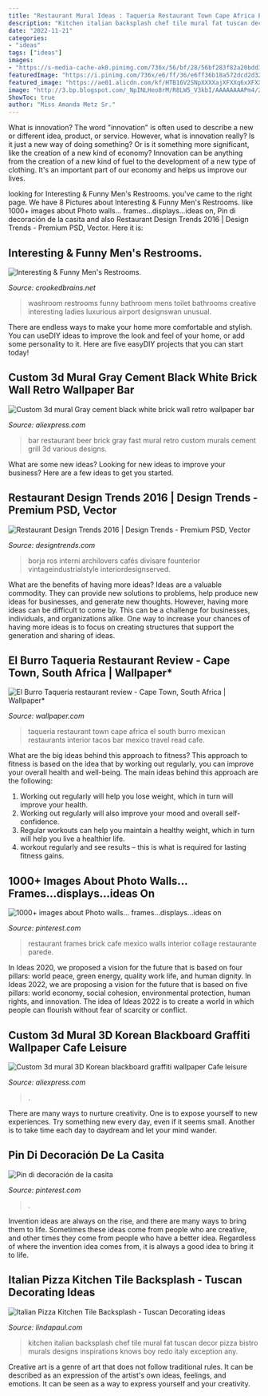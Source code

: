 ```yaml
---
title: "Restaurant Mural Ideas : Taqueria Restaurant Town Cape Africa El South Burro Mexican Restaurants Interior Tacos Bar Mexico Travel Read Cafe"
description: "Kitchen italian backsplash chef tile mural fat tuscan decor pizza bistro murals designs inspirations knows boy redo italy exception any"
date: "2022-11-21"
categories:
- "ideas"
tags: ["ideas"]
images:
- "https://s-media-cache-ak0.pinimg.com/736x/56/bf/28/56bf283f82a20bdd39245cbd4bd91334.jpg"
featuredImage: "https://i.pinimg.com/736x/e6/ff/36/e6ff36b18a572dcd2d32554e67f7ed23--cafe-bar-cafe-restaurant.jpg"
featured_image: "https://ae01.alicdn.com/kf/HTB16V2SNpXXXXajXFXXq6xXFXXXy/Custom-3d-mural-3D-Korean-blackboard-graffiti-wallpaper-Cafe-leisure-fried-chicken-restaurant-juice-bar-snack.jpg"
image: "http://3.bp.blogspot.com/_NpINLHeo8rM/R8LW5_V3kbI/AAAAAAAAPm4/2s4nJkua_4w/s400/19.JPG"
ShowToc: true
author: "Miss Amanda Metz Sr."
---
```



What is innovation?
The word "innovation" is often used to describe a new or different idea, product, or service. However, what is innovation really? Is it just a new way of doing something? Or is it something more significant, like the creation of a new kind of economy?
Innovation can be anything from the creation of a new kind of fuel to the development of a new type of clothing. It's an important part of our economy and helps us improve our lives.

	

		
looking for Interesting &amp; Funny Men&#039;s Restrooms. you've came to the right page. We have 8 Pictures about Interesting &amp; Funny Men&#039;s Restrooms. like 1000+ images about Photo walls... frames...displays...ideas on, Pin di decoración de la casita and also Restaurant Design Trends 2016 | Design Trends - Premium PSD, Vector. Here it is:
		
    
## Interesting &amp; Funny Men&#039;s Restrooms.

<img loading=lazy src="http://3.bp.blogspot.com/_NpINLHeo8rM/R8LW5_V3kbI/AAAAAAAAPm4/2s4nJkua_4w/s400/19.JPG" onerror="this.onerror=null;this.src='https://tse2.mm.bing.net/th?id=OIP.GDRjS9QuKTJhGmxs_w1dMQAAAA&amp;pid=15.1';" alt="Interesting &amp; Funny Men&#039;s Restrooms.">

_Source: crookedbrains.net_

>washroom restrooms funny bathroom mens toilet bathrooms creative interesting ladies luxurious airport designswan unusual. 

	

There are endless ways to make your home more comfortable and stylish. You can useDIY ideas to improve the look and feel of your home, or add some personality to it. Here are five easyDIY projects that you can start today!

    
## Custom 3d Mural Gray Cement Black White Brick Wall Retro Wallpaper Bar

<img loading=lazy src="https://ae01.alicdn.com/kf/HTB1EKtANpXXXXbQapXXq6xXFXXXL/Custom-3d-mural-Gray-cement-black-white-brick-wall-retro-wallpaper-bar-grill-fast-food-restaurant.jpg" onerror="this.onerror=null;this.src='https://tse1.mm.bing.net/th?id=OIP.2YFxr6GvsXmOaAKxdL4AygHaHa&amp;pid=15.1';" alt="Custom 3d mural Gray cement black white brick wall retro wallpaper bar">

_Source: aliexpress.com_

>bar restaurant beer brick gray fast mural retro custom murals cement grill 3d various designs. 

	

What are some new ideas?
Looking for new ideas to improve your business? Here are a few ideas to get you started.

    
## Restaurant Design Trends 2016 | Design Trends - Premium PSD, Vector

<img loading=lazy src="https://images.designtrends.com/wp-content/uploads/2016/02/18122016/Restaurant-Text-on-walls.jpg" onerror="this.onerror=null;this.src='https://tse1.mm.bing.net/th?id=OIP.WU7YjD18p1lm-3yqAg1btwHaLH&amp;pid=15.1';" alt="Restaurant Design Trends 2016 | Design Trends - Premium PSD, Vector">

_Source: designtrends.com_

>borja ros interni archilovers cafés divisare founterior vintageindustrialstyle interiordesignserved. 

	

What are the benefits of having more ideas?
Ideas are a valuable commodity. They can provide new solutions to problems, help produce new ideas for businesses, and generate new thoughts. However, having more ideas can be difficult to come by. This can be a challenge for businesses, individuals, and organizations alike. One way to increase your chances of having more ideas is to focus on creating structures that support the generation and sharing of ideas.

    
## El Burro Taqueria Restaurant Review - Cape Town, South Africa | Wallpaper*

<img loading=lazy src="https://cdn.wallpaper.com/main/2015/09/el-burro-3.jpg" onerror="this.onerror=null;this.src='https://tse2.mm.bing.net/th?id=OIP.a_ll6SPfbWBCuOrHe8xYwQHaEi&amp;pid=15.1';" alt="El Burro Taqueria restaurant review - Cape Town, South Africa | Wallpaper*">

_Source: wallpaper.com_

>taqueria restaurant town cape africa el south burro mexican restaurants interior tacos bar mexico travel read cafe. 

	

What are the big ideas behind this approach to fitness?
This approach to fitness is based on the idea that by working out regularly, you can improve your overall health and well-being. The main ideas behind this approach are the following: 
1) Working out regularly will help you lose weight, which in turn will improve your health. 
2) Working out regularly will also improve your mood and overall self-confidence. 
3) Regular workouts can help you maintain a healthy weight, which in turn will help you live a healthier life. 
4) workout regularly and see results – this is what is required for lasting fitness gains.

    
## 1000+ Images About Photo Walls... Frames...displays...ideas On

<img loading=lazy src="https://s-media-cache-ak0.pinimg.com/736x/56/bf/28/56bf283f82a20bdd39245cbd4bd91334.jpg" onerror="this.onerror=null;this.src='https://tse2.mm.bing.net/th?id=OIP.GwAEjKpgDanMyEO-Spm06gHaMI&amp;pid=15.1';" alt="1000+ images about Photo walls... frames...displays...ideas on">

_Source: pinterest.com_

>restaurant frames brick cafe mexico walls interior collage restaurante parede. 

	

In Ideas 2020, we proposed a vision for the future that is based on four pillars: world peace, green energy, quality work life, and human dignity. In Ideas 2022, we are proposing a vision for the future that is based on five pillars: world economy, social cohesion, environmental protection, human rights, and innovation. The idea of Ideas 2022 is to create a world in which people can flourish without fear of scarcity or conflict.

    
## Custom 3d Mural 3D Korean Blackboard Graffiti Wallpaper Cafe Leisure

<img loading=lazy src="https://ae01.alicdn.com/kf/HTB16V2SNpXXXXajXFXXq6xXFXXXy/Custom-3d-mural-3D-Korean-blackboard-graffiti-wallpaper-Cafe-leisure-fried-chicken-restaurant-juice-bar-snack.jpg" onerror="this.onerror=null;this.src='https://tse4.mm.bing.net/th?id=OIP.-gL_TokYBf-f2A3bpMVw6AHaHa&amp;pid=15.1';" alt="Custom 3d mural 3D Korean blackboard graffiti wallpaper Cafe leisure">

_Source: aliexpress.com_

>. 

	

There are many ways to nurture creativity. One is to expose yourself to new experiences. Try something new every day, even if it seems small. Another is to take time each day to daydream and let your mind wander.

    
## Pin Di Decoración De La Casita

<img loading=lazy src="https://i.pinimg.com/736x/e6/ff/36/e6ff36b18a572dcd2d32554e67f7ed23--cafe-bar-cafe-restaurant.jpg" onerror="this.onerror=null;this.src='https://tse1.mm.bing.net/th?id=OIP.cj97i3m_uiL2F12bdAgQgwHaE8&amp;pid=15.1';" alt="Pin di decoración de la casita">

_Source: pinterest.com_

>. 

	

Invention ideas are always on the rise, and there are many ways to bring them to life. Sometimes these ideas come from people who are creative, and other times they come from people who have a better idea. Regardless of where the invention idea comes from, it is always a good idea to bring it to life.

    
## Italian Pizza Kitchen Tile Backsplash - Tuscan Decorating Ideas

<img loading=lazy src="https://www.lindapaul.com/tile_murals/Italian_Pizza_kitchen/italian-pizza-kitchen-installed-mural-backsplash.jpg" onerror="this.onerror=null;this.src='https://tse4.mm.bing.net/th?id=OIP._qjVkvHAk8jjbxnEvWR99QHaE8&amp;pid=15.1';" alt="Italian Pizza Kitchen Tile Backsplash - Tuscan Decorating ideas">

_Source: lindapaul.com_

>kitchen italian backsplash chef tile mural fat tuscan decor pizza bistro murals designs inspirations knows boy redo italy exception any. 

	

Creative art is a genre of art that does not follow traditional rules. It can be described as an expression of the artist's own ideas, feelings, and emotions. It can be seen as a way to express yourself and your creativity.

